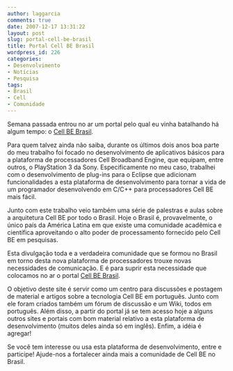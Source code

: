 ```yaml
---
author: laggarcia
comments: true
date: 2007-12-17 13:31:22
layout: post
slug: portal-cell-be-brasil
title: Portal Cell BE Brasil
wordpress_id: 226
categories:
- Desenvolvimento
- Notícias
- Pesquisa
tags:
- Brasil
- Cell
- Comunidade
---
```


Semana passada entrou no ar um portal pelo qual eu vinha batalhando há algum tempo: o [Cell BE Brasil](http://www.ibm.com/developerworks/spaces/cell).

Para quem talvez ainda não saiba, durante os últimos dois anos boa parte do meu trabalho foi focado no desenvolvimento de aplicativos básicos para a plataforma de processadores Cell Broadband Engine, que equipam, entre outros, o PlayStation 3 da Sony. Especificamente no meu caso, trabalhei com o desenvolvimento de plug-ins para o Eclipse que adicionam funcionalidades a esta plataforma de desenvolvimento para tornar a vida de um programador desenvolvendo em C/C++ para processadores Cell BE mais fácil.

Junto com este trabalho veio também uma série de palestras e aulas sobre a arquitetura Cell BE por todo o Brasil. Hoje o Brasil é, provavelmente, o único país da América Latina em que existe uma comunidade acadêmica e científica aproveitando o alto poder de processamento fornecido pelo Cell BE em pesquisas.

Esta divulgação toda e a verdadeira comunidade que se formou no Brasil em torno desta nova plataforma de processadores trouxe novas necessidades de comunicação. E é para suprir esta necessidade que colocamos no ar o portal [Cell BE Brasil](http://www.ibm.com/developerworks/spaces/cell).

O objetivo deste site é servir como um centro para discussões e postagem de material e artigos sobre a tecnologia Cell BE em português. Junto com ele foram criados também um fórum de discussão e um Wiki, todos em português. Além disso, a partir do portal já se tem acesso hoje a alguns outros sites e portais com bom material relativo a esta plataforma de desenvolvimento (muitos deles ainda só em inglês).  Enfim, a idéia é agregar!

Se você tem interesse ou usa esta plataforma de desenvolvimento, entre e participe! Ajude-nos a fortalecer ainda mais a comunidade de Cell BE no Brasil.
